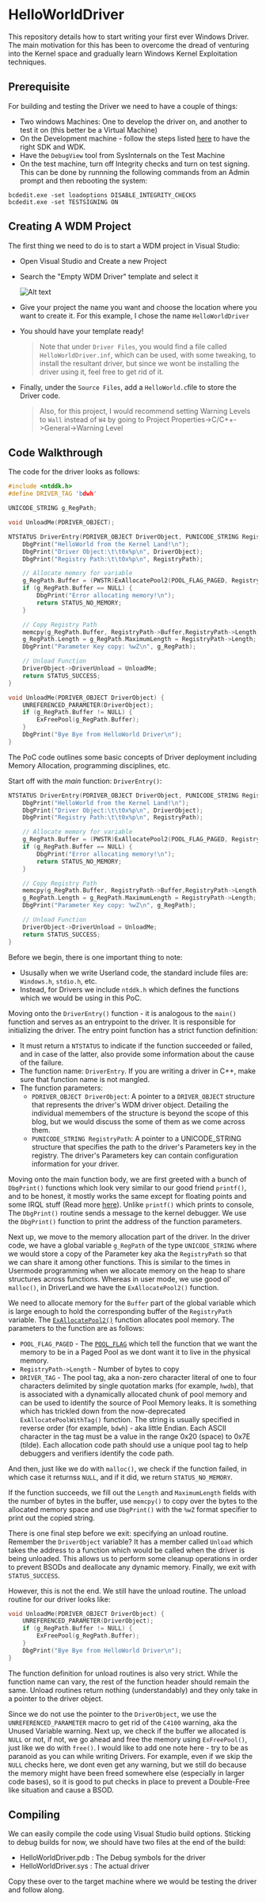 # HelloWorldDriver

This repository details how to start writing your first ever Windows Driver. The main motivation for this has been to overcome the dread of venturing into the Kernel space and gradually learn Windows Kernel Exploitation techniques. 

## Prerequisite

For building and testing the Driver we need to have a couple of things:

-  Two windows Machines: One to develop the driver on, and another to test it on (this better be a Virtual Machine)
- On the Development machine - follow the steps listed [here](https://learn.microsoft.com/en-us/windows-hardware/drivers/download-the-wdk) to have the right SDK and WDK.
- Have the `DebugView` tool from SysInternals on the Test Machine
- On the test machine, turn off Integrity checks and turn on test signing. This can be done by runnning the following commands from an Admin prompt and then rebooting the system:
```
bcdedit.exe -set loadoptions DISABLE_INTEGRITY_CHECKS
bcdedit.exe -set TESTSIGNING ON
```

## Creating A WDM Project

The first thing we need to do is to start a WDM project in Visual Studio:
- Open Visual Studio and Create a new Project
- Search the "Empty WDM Driver" template and select it

    ![Alt text](<imgs/WDM template.png>)

- Give your project the name you want and choose the location where you want to create it. For this example, I chose the name `HelloWorldDriver`
- You should have your template ready! 

    > Note that under `Driver Files`, you would find a file called `HelloWorldDriver.inf`, which can be used, with some tweaking, to install the resultant driver, but since we wont be installing the driver using it, feel free to get rid of it. 

- Finally, under the `Source Files`, add a `HelloWorld.c`file to store the Driver code.

    > Also, for this project, I would recommend setting Warning Levels to `Wall` instead of `W4` by going to Project Properties->C/C++->General->Warning Level

## Code Walkthrough

The code for the driver looks as follows:

```c
#include <ntddk.h>
#define DRIVER_TAG 'bdwh'

UNICODE_STRING g_RegPath;

void UnloadMe(PDRIVER_OBJECT);

NTSTATUS DriverEntry(PDRIVER_OBJECT DriverObject, PUNICODE_STRING RegistryPath) {
	DbgPrint("HelloWorld from the Kernel Land!\n");
	DbgPrint("Driver Object:\t\t0x%p\n", DriverObject);
	DbgPrint("Registry Path:\t\t0x%p\n", RegistryPath);

	// Allocate memory for variable
	g_RegPath.Buffer = (PWSTR)ExAllocatePool2(POOL_FLAG_PAGED, RegistryPath->Length, DRIVER_TAG);
	if (g_RegPath.Buffer == NULL) {
		DbgPrint("Error allocating memory!\n");
		return STATUS_NO_MEMORY;
	}

	// Copy Registry Path
	memcpy(g_RegPath.Buffer, RegistryPath->Buffer,RegistryPath->Length);
	g_RegPath.Length = g_RegPath.MaximumLength = RegistryPath->Length;
	DbgPrint("Parameter Key copy: %wZ\n", g_RegPath);

	// Unload Function
	DriverObject->DriverUnload = UnloadMe;
	return STATUS_SUCCESS;
}

void UnloadMe(PDRIVER_OBJECT DriverObject) {
	UNREFERENCED_PARAMETER(DriverObject);
	if (g_RegPath.Buffer != NULL) {
		ExFreePool(g_RegPath.Buffer);
	}
	DbgPrint("Bye Bye from HelloWorld Driver\n");
}
```

The PoC code outlines some basic concepts of Driver deployment including Memory Allocation, programming disciplines, etc. 

Start off with the _main_ function: `DriverEntry()`:

```c
NTSTATUS DriverEntry(PDRIVER_OBJECT DriverObject, PUNICODE_STRING RegistryPath) {
	DbgPrint("HelloWorld from the Kernel Land!\n");
	DbgPrint("Driver Object:\t\t0x%p\n", DriverObject);
	DbgPrint("Registry Path:\t\t0x%p\n", RegistryPath);

	// Allocate memory for variable
	g_RegPath.Buffer = (PWSTR)ExAllocatePool2(POOL_FLAG_PAGED, RegistryPath->Length, DRIVER_TAG);
	if (g_RegPath.Buffer == NULL) {
		DbgPrint("Error allocating memory!\n");
		return STATUS_NO_MEMORY;
	}

	// Copy Registry Path
	memcpy(g_RegPath.Buffer, RegistryPath->Buffer,RegistryPath->Length);
	g_RegPath.Length = g_RegPath.MaximumLength = RegistryPath->Length;
	DbgPrint("Parameter Key copy: %wZ\n", g_RegPath);

	// Unload Function
	DriverObject->DriverUnload = UnloadMe;
	return STATUS_SUCCESS;
}
```

Before we begin, there is one important thing to note:
- Ususally when we write Userland code, the standard include files are: `Windows.h`, `stdio.h`, etc.
- Instead, for Drivers we include `ntddk.h` which defines the functions which we would be using in this PoC.

Moving onto the `DriverEntry()` function - it is analogous to the `main()` function and serves as an entrypoint to the driver. It is responsible for initializing the driver. The entry point function has a strict function definition: 

- It must return a `NTSTATUS` to indicate if the function succeeded or failed, and in case of the latter, also provide some information about the cause of the failure. 
- The function name: `DriverEntry`. If you are writing a driver in C++, make sure that function name is not mangled.
- The function parameters:
	- `PDRIVER_OBJECT DriverObject`: A pointer to a `DRIVER_OBJECT` structure that represents the driver's WDM driver object. Detailing the individual memembers of the structure is beyond the scope of this blog, but we would discuss the some of them as we come across them.
	- `PUNICODE_STRING RegistryPath`: A pointer to a UNICODE_STRING structure that specifies the path to the driver's Parameters key in the registry. The driver's Parameters key can contain configuration information for your driver.

Moving onto the main function body, we are first greeted with a bunch of `DbgPrint()` functions which look very similar to our good friend `printf()`, and to be honest, it mostly works the same except for floating points and some IRQL stuff (Read more [here](https://learn.microsoft.com/en-us/windows-hardware/drivers/ddi/wdm/nf-wdm-dbgprint)). Unlike `printf()` which prints to console, The `DbgPrint()` routine sends a message to the kernel debugger. We use the `DbgPrint()` function to print the address of the function parameters. 

Next up, we move to the memory allocation part of the driver. In the driver code, we have a global variable `g_RegPath` of the type `UNICODE_STRING` where we would store a copy of the Parameter key aka the `RegistryPath` so that we can share it among other functions. This is similar to the times in Usermode programming when we allocate memory on the heap to share structures across functions. Whereas in user mode, we use good ol' `malloc()`, in DriverLand we have the `ExAllocatePool2()` function.

We need to allocate memory for the `Buffer` part of the global variable which is large enough to hold the corresponding buffer of the `RegistryPath` variable. The [`ExAllocatePool2()`](https://learn.microsoft.com/en-us/windows-hardware/drivers/ddi/wdm/nf-wdm-exallocatepool2) function allocates pool memory. The parameters to the function are as follows:
- `POOL_FLAG_PAGED` - The [`POOL_FLAG`](https://learn.microsoft.com/en-us/windows-hardware/drivers/kernel/pool_flags) which tell the function that we want the memory to be in a Paged Pool as we dont want it to live in the physical memory.
- `RegistryPath->Length` - Number of bytes to copy 
- `DRIVER_TAG` - The pool tag, aka a non-zero character literal of one to four characters delimited by single quotation marks (for example, `hwdb`), that is associated with a dynamically allocated chunk of pool memory and can be used to identify the source of Pool Memory leaks. It is something which has trickled down from the now-deprecated `ExAllocatePoolWithTag()` function. The string is usually specified in reverse order (for example, `bdwh`) - aka little Endian. Each ASCII character in the tag must be a value in the range 0x20 (space) to 0x7E (tilde). Each allocation code path should use a unique pool tag to help debuggers and verifiers identify the code path.

And then, just like we do with `malloc()`, we check if the function failed, in which case it returnss `NULL`, and if it did, we return `STATUS_NO_MEMORY`.

If the function succeeds, we fill out the `Length` and `MaximumLength` fields with the number of bytes in the buffer, use `memcpy()` to copy over the bytes to the allocated memory space and use `DbgPrint()` with the `%wZ` format specifier to print out the copied string.

There is one final step before we exit: specifying an unload routine. Remember the `DriverObject` variable? It has a member called `Unload` which takes the address to a function which would be called when the driver is being unloaded. This allows us to perform some cleanup operations in order to prevent BSODs and deallocate any dynamic memory. Finally, we exit with `STATUS_SUCCESS`.

However, this is not the end. We still have the unload routine. The unload routine for our driver looks like:

```c
void UnloadMe(PDRIVER_OBJECT DriverObject) {
	UNREFERENCED_PARAMETER(DriverObject);
	if (g_RegPath.Buffer != NULL) {
		ExFreePool(g_RegPath.Buffer);
	}
	DbgPrint("Bye Bye from HelloWorld Driver\n");
}
```

The function definition for unload routines is also very strict. While the function name can vary, the rest of the function header should remain the same. Unload routines return nothing (understandably) and they only take in a pointer to the driver object.

Since we do not use the pointer to the `DriverObject`, we use the `UNREFERENCED_PARAMETER` macro to get rid of the `C4100` warning, aka the Unused Variable warning. Next up, we check if the buffer we allocated is `NULL` or not, if not, we go ahead and free the memory using `ExFreePool()`, just like we do with `free()`. I would like to add one note here - try to be as paranoid as you can while writing Drivers. For example, even if we skip the `NULL` checks here, we dont even get any warning, but we still do because the memory might have been freed somewhere else (especially in larger code bases), so it is good to put checks in place to prevent a Double-Free like situation and cause a BSOD. 

## Compiling 

We can easily compile the code using Visual Studio build options. Sticking to debug builds for now, we should have two files at the end of the build: 
-  HelloWorldDriver.pdb : The Debug symbols for the driver
-  HelloWorldDriver.sys : The actual driver

Copy these over to the target machine where we would be testing the driver and follow along. 
